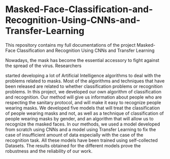 # Masked-Face-Classification-and-Recognition-Using-CNNs-and-Transfer-Learning
This repository contains my full documentations of the project Masked-Face Classification and Recognition Using  CNNs and Transfer Learning

Nowadays, the mask has become the essential accessory to fight against the spread of the virus. Researchers

started developing a lot of Artificial Intelligence algorithms to
deal with the problems related to masks. Most of the algorithms
and techniques that have been released are related to whether
classification problems or recognition problems. In this project,
we developed our own algorithm of classification and recognition.
Our method will give us information about people who are
respecting the sanitary protocol, and will make it easy to
recognize people wearing masks. We developed five models that
will treat the classification of people wearing masks and not,
as well as a technique of classification of people wearing masks
by gender, and an algorithm that will allow us to recognize the
masked faces. In our methods, we used a model developed from
scratch using CNNs and a model using Transfer Learning to
fix the case of insufficient amount of data especially with the
case of the recognition task. All these models have been trained
using self-collected Datasets. The results obtained for the different
models prove the robustness and the reliability of our work.
